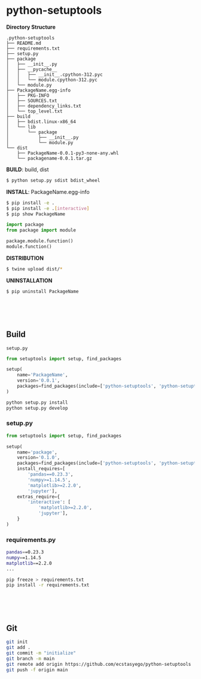 # python-setuptools

**Directory Structure**
```
.python-setuptools
├── README.md
├── requirements.txt
├── setup.py
├── package
│   ├── __init__.py
│   ├── __pycache__
│   │   ├── __init__.cpython-312.pyc
│   │   └── module.cpython-312.pyc
│   └── module.py
├── PackageName.egg-info
│   ├── PKG-INFO
│   ├── SOURCES.txt
│   ├── dependency_links.txt
│   └── top_level.txt
├── build
│   ├── bdist.linux-x86_64
│   └── lib
│       └── package
│           ├── __init__.py
│           └── module.py
└── dist
    ├── PackageName-0.0.1-py3-none-any.whl
    └── packagename-0.0.1.tar.gz
```
  
**BUILD**: build, dist
```bash
$ python setup.py sdist bdist_wheel
```
  
**INSTALL**: PackageName.egg-info
```bash
$ pip install -e . 
$ pip install -e .[interactive]
$ pip show PackageName
```
```python
import package
from package import module

package.module.function()
module.function()
```
  
**DISTRIBUTION**
```bash
$ twine upload dist/*
```

**UNINSTALLATION**
```bash
$ pip uninstall PackageName
```


<br/><br/><br/>
## Build 
`setup.py`   
```python
from setuptools import setup, find_packages

setup(
    name='PackageName',
    version='0.0.1',
    packages=find_packages(include=['python-setuptools', 'python-setuptools.*'])
)
```
```bash
python setup.py install
python setup.py develop
```

### setup.py
```python
from setuptools import setup, find_packages

setup(
    name='package',
    version='0.1.0',
    packages=find_packages(include=['python-setuptools', 'python-setuptools.*']),
    install_requires=[
        'pandas==0.23.3',
        'numpy>=1.14.5',
        'matplotlib>=2.2.0',
        'jupyter'],
    extras_require={
        'interactive': [
            'matplotlib>=2.2.0',
            'jupyter'],
    }
)
```


### requirements.py
```bash
pandas==0.23.3
numpy==1.14.5
matplotlib==2.2.0
...
```
```bash
pip freeze > requirements.txt
pip install -r requirements.txt
```


</br></br></br>
## Git
```bash
git init
git add .
git commit -m "initialize"
git branch -m main
git remote add origin https://github.com/ecstasyego/python-setuptools
git push -f origin main
```
